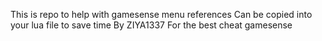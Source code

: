 This is repo to help with gamesense menu references
Can be copied into your lua file to save time
By ZIYA1337
For the best cheat gamesense
